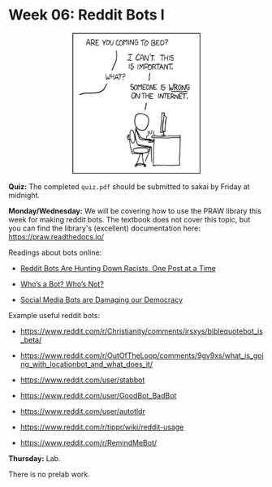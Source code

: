 # Week 06: Reddit Bots I

<center>
<img width='50%' src=duty_calls.png />
</center>

**Quiz:**
The completed `quiz.pdf` should be submitted to sakai by Friday at midnight.

**Monday/Wednesday:**
We will be covering how to use the PRAW library this week for making reddit bots.
The textbook does not cover this topic,
but you can find the library's (excellent) documentation here:
https://praw.readthedocs.io/

Readings about bots online:

* [Reddit Bots Are Hunting Down Racists, One Post at a Time](https://www.wired.com/story/reddit-bots-are-hunting-down-racists-one-post-at-a-time/)

* [Who’s a Bot? Who’s Not?](https://www.nytimes.com/2020/06/16/science/social-media-bots-kazemi.html)

* [Social Media Bots are Damaging our Democracy](https://www.engadget.com/2019-08-15-social-media-bots-are-damaging-our-democracy.html)

Example useful reddit bots:

* https://www.reddit.com/r/Christianity/comments/irsxys/biblequotebot_is_beta/

* https://www.reddit.com/r/OutOfTheLoop/comments/9gv9xs/what_is_going_with_locationbot_and_what_does_it/

* https://www.reddit.com/user/stabbot

* https://www.reddit.com/user/GoodBot_BadBot

* https://www.reddit.com/user/autotldr

* https://www.reddit.com/r/tippr/wiki/reddit-usage

* https://www.reddit.com/r/RemindMeBot/

<!--
* https://www.reddit.com/r/botwatch/comments/9zjqfx/the_best_bot/

* https://www.reddit.com/r/botwatch/top/
-->

<!--
AI written text:

* https://www.reddit.com/r/aigeneratedmemes/top/

* https://www.reddit.com/r/talkwithgpt2bots/comments/gc26tf/make_your_own_gpt2_bot_tutorial_and_script/

* https://bonkerfield.org/2020/04/twenty-minute-gpt2-reply-bot/

* https://play.aidungeon.io

Bots talking to each other:

* https://www.reddit.com/r/SubredditSimulator/

Twitter bots

* https://botwiki.org/bots/twitterbots/
-->

**Thursday:** Lab.

There is no prelab work.

<!--
## Lab
-->
